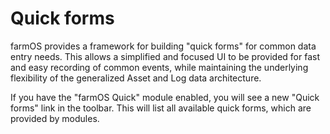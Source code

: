 # Quick forms

farmOS provides a framework for building "quick forms" for common data entry
needs. This allows a simplified and focused UI to be provided for fast and easy
recording of common events, while maintaining the underlying flexibility of
the generalized Asset and Log data architecture.

If you have the "farmOS Quick" module enabled, you will see a new "Quick forms"
link in the toolbar. This will list all available quick forms, which are
provided by modules.
